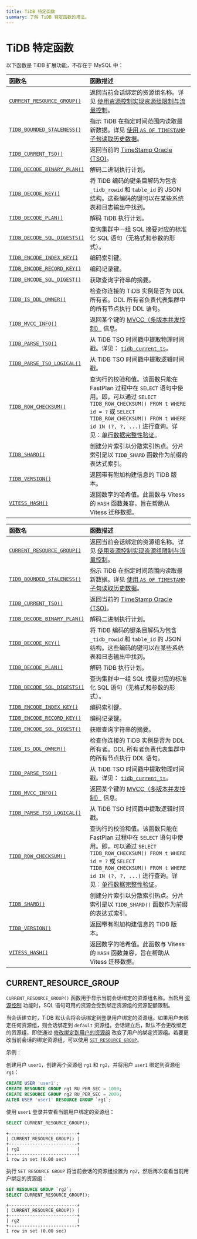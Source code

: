 ```yaml
---
title: TiDB 特定函数
summary: 了解 TiDB 特定函数的用法。
---
```


# TiDB 特定函数

以下函数是 TiDB 扩展功能，不存在于 MySQL 中：

<CustomContent platform="tidb">

| 函数名 | 函数描述 |
| :-------------- | :------------------------------------- |
| [`CURRENT_RESOURCE_GROUP()`](#current_resource_group)  | 返回当前会话绑定的资源组名称。详见 [使用资源控制实现资源组限制与流量控制](/tidb-resource-control-ru-groups.md)。 |
| [`TIDB_BOUNDED_STALENESS()`](#tidb_bounded_staleness) | 指示 TiDB 在指定时间范围内读取最新数据。详见 [使用 `AS OF TIMESTAMP` 子句读取历史数据](/as-of-timestamp.md)。 |
| [`TIDB_CURRENT_TSO()`](#tidb_current_tso) | 返回当前的 [TimeStamp Oracle (TSO)](/tso.md)。 |
| [`TIDB_DECODE_BINARY_PLAN()`](#tidb_decode_binary_plan) | 解码二进制执行计划。 |
| [`TIDB_DECODE_KEY()`](#tidb_decode_key) | 将 TiDB 编码的键条目解码为包含 `_tidb_rowid` 和 `table_id` 的 JSON 结构。这些编码的键可以在某些系统表和日志输出中找到。 |
| [`TIDB_DECODE_PLAN()`](#tidb_decode_plan) | 解码 TiDB 执行计划。 |
| [`TIDB_DECODE_SQL_DIGESTS()`](#tidb_decode_sql_digests) | 查询集群中一组 SQL 摘要对应的标准化 SQL 语句（无格式和参数的形式）。 |
| [`TIDB_ENCODE_INDEX_KEY()`](#tidb_encode_index_key) | 编码索引键。 |
| [`TIDB_ENCODE_RECORD_KEY()`](#tidb_encode_record_key) | 编码记录键。 |
| [`TIDB_ENCODE_SQL_DIGEST()`](#tidb_encode_sql_digest) | 获取查询字符串的摘要。 |
| [`TIDB_IS_DDL_OWNER()`](#tidb_is_ddl_owner) | 检查你连接的 TiDB 实例是否为 DDL 所有者。DDL 所有者负责代表集群中的所有节点执行 DDL 语句。 |
| [`TIDB_MVCC_INFO()`](#tidb_mvcc_info) | 返回某个键的 [MVCC（多版本并发控制）](https://docs.pingcap.com/tidb/stable/glossary#multi-version-concurrency-control-mvcc) 信息。 |
| [`TIDB_PARSE_TSO()`](#tidb_parse_tso) | 从 TiDB TSO 时间戳中提取物理时间戳。详见： [`tidb_current_ts`](/system-variables.md#tidb_current_ts)。 |
| [`TIDB_PARSE_TSO_LOGICAL()`](#tidb_parse_tso_logical) | 从 TiDB TSO 时间戳中提取逻辑时间戳。 |
| [`TIDB_ROW_CHECKSUM()`](#tidb_row_checksum) | 查询行的校验和值。该函数只能在 FastPlan 过程中在 `SELECT` 语句中使用。即，可以通过 `SELECT TIDB_ROW_CHECKSUM() FROM t WHERE id = ?` 或 `SELECT TIDB_ROW_CHECKSUM() FROM t WHERE id IN (?, ?, ...)` 进行查询。详见：[单行数据完整性验证](/ticdc/ticdc-integrity-check.md)。 |
| [`TIDB_SHARD()`](#tidb_shard) | 创建分片索引以分散索引热点。分片索引是以 `TIDB_SHARD` 函数作为前缀的表达式索引。|
| [`TIDB_VERSION()`](#tidb_version) | 返回带有附加构建信息的 TiDB 版本。 |
| [`VITESS_HASH()`](#vitess_hash) | 返回数字的哈希值。此函数与 Vitess 的 `HASH` 函数兼容，旨在帮助从 Vitess 迁移数据。 |

</CustomContent>

<CustomContent platform="tidb-cloud">

| 函数名 | 函数描述 |
| :-------------- | :------------------------------------- |
| [`CURRENT_RESOURCE_GROUP()`](#current_resource_group)  | 返回当前会话绑定的资源组名称。详见 [使用资源控制实现资源组限制与流量控制](/tidb-resource-control-ru-groups.md)。 |
| [`TIDB_BOUNDED_STALENESS()`](#tidb_bounded_staleness) | 指示 TiDB 在指定时间范围内读取最新数据。详见 [使用 `AS OF TIMESTAMP` 子句读取历史数据](/as-of-timestamp.md)。 |
| [`TIDB_CURRENT_TSO()`](#tidb_current_tso) | 返回当前的 [TimeStamp Oracle (TSO)](/tso.md)。 |
| [`TIDB_DECODE_BINARY_PLAN()`](#tidb_decode_binary_plan) | 解码二进制执行计划。 |
| [`TIDB_DECODE_KEY()`](#tidb_decode_key) | 将 TiDB 编码的键条目解码为包含 `_tidb_rowid` 和 `table_id` 的 JSON 结构。这些编码的键可以在某些系统表和日志输出中找到。 |
| [`TIDB_DECODE_PLAN()`](#tidb_decode_plan) | 解码 TiDB 执行计划。 |
| [`TIDB_DECODE_SQL_DIGESTS()`](#tidb_decode_sql_digests) | 查询集群中一组 SQL 摘要对应的标准化 SQL 语句（无格式和参数的形式）。 |
| [`TIDB_ENCODE_INDEX_KEY()`](#tidb_encode_index_key) | 编码索引键。 |
| [`TIDB_ENCODE_RECORD_KEY()`](#tidb_encode_record_key) | 编码记录键。 |
| [`TIDB_ENCODE_SQL_DIGEST()`](#tidb_encode_sql_digest) | 获取查询字符串的摘要。 |
| [`TIDB_IS_DDL_OWNER()`](#tidb_is_ddl_owner) | 检查你连接的 TiDB 实例是否为 DDL 所有者。DDL 所有者负责代表集群中的所有节点执行 DDL 语句。 |
| [`TIDB_PARSE_TSO()`](#tidb_parse_tso) | 从 TiDB TSO 时间戳中提取物理时间戳。详见： [`tidb_current_ts`](/system-variables.md#tidb_current_ts)。 |
| [`TIDB_MVCC_INFO()`](#tidb_mvcc_info) | 返回某个键的 [MVCC（多版本并发控制）](https://docs.pingcap.com/tidb/stable/glossary#multi-version-concurrency-control-mvcc) 信息。 |
| [`TIDB_PARSE_TSO_LOGICAL()`](#tidb_parse_tso_logical) | 从 TiDB TSO 时间戳中提取逻辑时间戳。 |
| [`TIDB_ROW_CHECKSUM()`](#tidb_row_checksum) | 查询行的校验和值。该函数只能在 FastPlan 过程中在 `SELECT` 语句中使用。即，可以通过 `SELECT TIDB_ROW_CHECKSUM() FROM t WHERE id = ?` 或 `SELECT TIDB_ROW_CHECKSUM() FROM t WHERE id IN (?, ?, ...)` 进行查询。详见：[单行数据完整性验证](https://docs.pingcap.com/tidb/stable/ticdc-integrity-check)。 |
| [`TIDB_SHARD()`](#tidb_shard) | 创建分片索引以分散索引热点。分片索引是以 `TIDB_SHARD()` 函数作为前缀的表达式索引。|
| [`TIDB_VERSION()`](#tidb_version) | 返回带有附加构建信息的 TiDB 版本。 |
| [`VITESS_HASH()`](#vitess_hash) | 返回数字的哈希值。此函数与 Vitess 的 `HASH` 函数兼容，旨在帮助从 Vitess 迁移数据。 |

</CustomContent>

## CURRENT_RESOURCE_GROUP

`CURRENT_RESOURCE_GROUP()` 函数用于显示当前会话绑定的资源组名称。当启用 [资源控制](/tidb-resource-control-ru-groups.md) 功能时，SQL 语句可用的资源会受到绑定资源组的资源配额限制。

当会话建立时，TiDB 默认会将会话绑定到登录用户绑定的资源组。如果用户未绑定任何资源组，则会话绑定到 `default` 资源组。会话建立后，默认不会更改绑定的资源组，即使通过 [修改绑定到用户的资源组](/sql-statements/sql-statement-alter-user.md#modify-basic-user-information) 改变了用户的绑定资源组。若要更改当前会话的绑定资源组，可以使用 [`SET RESOURCE GROUP`](/sql-statements/sql-statement-set-resource-group.md)。

示例：

创建用户 `user1`，创建两个资源组 `rg1` 和 `rg2`，并将用户 `user1` 绑定到资源组 `rg1`：

```sql
CREATE USER 'user1';
CREATE RESOURCE GROUP rg1 RU_PER_SEC = 1000;
CREATE RESOURCE GROUP rg2 RU_PER_SEC = 2000;
ALTER USER 'user1' RESOURCE GROUP `rg1`;
```

使用 `user1` 登录并查看当前用户绑定的资源组：

```sql
SELECT CURRENT_RESOURCE_GROUP();
```

```
+--------------------------+
| CURRENT_RESOURCE_GROUP() |
+--------------------------+
| rg1                      |
+--------------------------+
1 row in set (0.00 sec)
```

执行 `SET RESOURCE GROUP` 将当前会话的资源组设置为 `rg2`，然后再次查看当前用户绑定的资源组：

```sql
SET RESOURCE GROUP `rg2`;
SELECT CURRENT_RESOURCE_GROUP();
```

```
+--------------------------+
| CURRENT_RESOURCE_GROUP() |
+--------------------------+
| rg2                      |
+--------------------------+
1 row in set (0.00 sec)
```